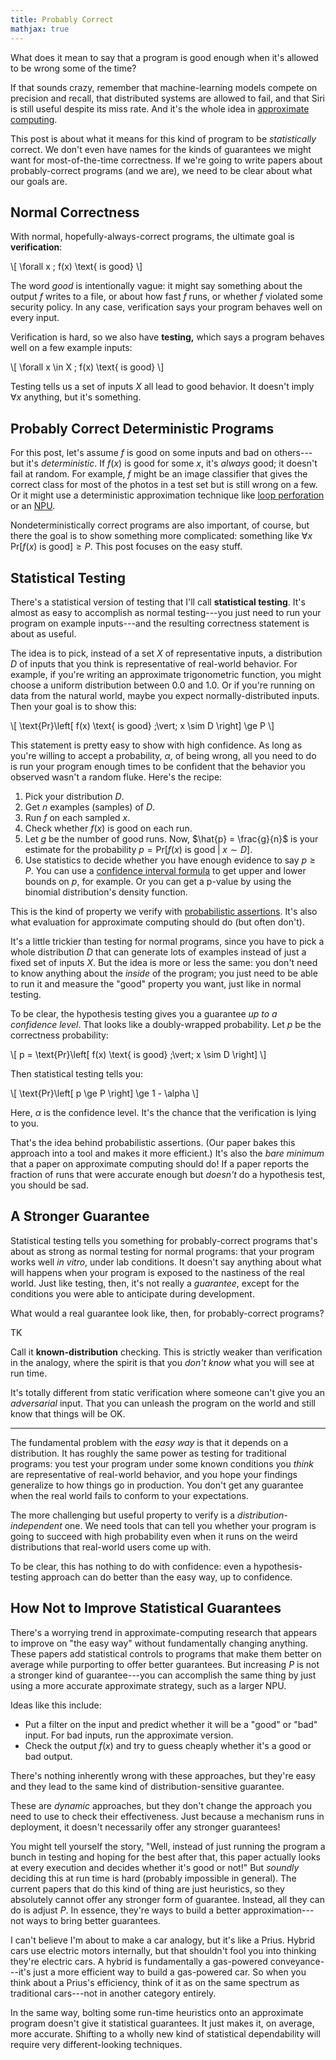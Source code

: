 ```yaml
---
title: Probably Correct
mathjax: true
---
```

What does it mean to say that a program is good enough when it's allowed to be wrong some of the time?

If that sounds crazy, remember that machine-learning models compete on precision and recall, that distributed systems are allowed to fail, and that Siri is still useful despite its miss rate.
And it's the whole idea in [approximate computing][approx].

This post is about what it means for this kind of program to be *statistically* correct.
We don't even have names for the kinds of guarantees we might want for most-of-the-time correctness.
If we're going to write papers about probably-correct programs (and we are), we need to be clear about what our goals are.

[approx]: {{site.base}}/research.html#approximate-computing


## Normal Correctness

With normal, hopefully-always-correct programs, the ultimate goal is **verification**:

\\[ \forall x \; f(x) \text{ is good} \\]

The word *good* is intentionally vague: it might say something about the output $f$ writes to a file, or about how fast $f$ runs, or whether $f$ violated some security policy.
In any case, verification says your program behaves well on every input.

Verification is hard, so we also have **testing,** which says a program behaves well on a few example inputs:

\\[ \forall x \in X \; f(x) \text{ is good} \\]

Testing tells us a set of inputs $X$ all lead to good behavior.
It doesn't imply $\forall x$ anything, but it's something.


## Probably Correct Deterministic Programs

For this post, let's assume $f$ is good on some inputs and bad on others---but it's *deterministic*.
If $f(x)$ is good for some $x$, it's *always* good; it doesn't fail at random.
For example, $f$ might be an image classifier that gives the correct class for most of the photos in a test set but is still wrong on a few.
Or it might use a deterministic approximation technique like [loop perforation][] or an [NPU][].

Nondeterministically correct programs are also important, of course, but there the goal is to show something more complicated: something like $\forall x \; \text{Pr}\left[ f(x) \text{ is good} \right] \ge P$.
This post focuses on the easy stuff.


## Statistical Testing

There's a statistical version of testing that I'll call **statistical testing**.
It's almost as easy to accomplish as normal testing---you just need to run your program on example inputs---and the resulting correctness statement is about as useful.

The idea is to pick, instead of a set $X$ of representative inputs, a distribution $D$ of inputs that you think is representative of real-world behavior.
For example, if you're writing an approximate trigonometric function, you might choose a uniform distribution between 0.0 and 1.0.
Or if you're running on data from the natural world, maybe you expect normally-distributed inputs.
Then your goal is to show this:

\\[ \text{Pr}\left[ f(x) \text{ is good} \;\vert\; x \sim D \right] \ge P \\]

This statement is pretty easy to show with high confidence.
As long as you're willing to accept a probability, $\alpha$, of being wrong, all you need to do is run your program enough times to be confident that the behavior you observed wasn't a random fluke.
Here's the recipe:

1. Pick your distribution $D$.
2. Get $n$ examples (samples) of $D$.
3. Run $f$ on each sampled $x$.
4. Check whether $f(x)$ is good on each run.
5. Let $g$ be the number of good runs. Now, $\hat{p} = \frac{g}{n}$ is your estimate for the probability $p = \text{Pr}\left[ f(x) \text{ is good} \;\vert\; x \sim D \right]$.
6. Use statistics to decide whether you have enough evidence to say $p \ge P$. You can use a [confidence interval formula][binomial interval] to get upper and lower bounds on $p$, for example. Or you can get a p-value by using the binomial distribution's density function.

[binomial interval]: https://en.m.wikipedia.org/wiki/Binomial_proportion_confidence_interval

This is the kind of property we verify with [probabilistic assertions][passert]. It's also what evaluation for approximate computing should do (but often don't).

[passert]: http://dx.doi.org/10.1145/2594291.2594294
[npu]: http://dx.doi.org/10.1109/MICRO.2012.48
[loop perforation]: http://dx.doi.org/10.1145/2025113.2025133

It's a little trickier than testing for normal programs, since you have to pick a whole distribution $D$ that can generate lots of examples instead of just a fixed set of inputs $X$.
But the idea is more or less the same: you don't need to know anything about the *inside* of the program; you just need to be able to run it and measure the "good" property you want, just like in normal testing.

To be clear, the hypothesis testing gives you a guarantee *up to a confidence level*.
That looks like a doubly-wrapped probability.
Let $p$ be the correctness probability:

\\[ p = \text{Pr}\left[ f(x) \text{ is good} \;\vert\; x \sim D \right] \\]

Then statistical testing tells you:

\\[
\text{Pr}\left[
p \ge P
\right] \ge 1 - \alpha
\\]

Here, $\alpha$ is the confidence level. It's the chance that the verification is lying to you.

That's the idea behind probabilistic assertions. (Our paper bakes this approach into a tool and makes it more efficient.)
It's also the *bare minimum* that a paper on approximate computing should do!
If a paper reports the fraction of runs that were accurate enough but *doesn't* do a hypothesis test, you should be sad.

## A Stronger Guarantee

Statistical testing tells you something for probably-correct programs that's about as strong as normal testing for normal programs: that your program works well *in vitro*, under lab conditions.
It doesn't say anything about what will happens when your program is exposed to the nastiness of the real world.
Just like testing, then, it's not really a *guarantee*, except for the conditions you were able to anticipate during development.

What would a real guarantee look like, then, for probably-correct programs?

TK

Call it **known-distribution** checking. This is strictly weaker than verification in the analogy, where the spirit is that you *don't know* what you will see at run time.

It's totally different from static verification where someone can't give you an *adversarial* input.
That you can unleash the program on the world and still know that things will be OK.

---

The fundamental problem with the *easy way* is that it depends on a distribution.
It has roughly the same power as testing for traditional programs: you test your program under some known conditions you *think* are representative of real-world behavior, and you hope your findings generalize to how things go in production.
You don't get any guarantee when the real world fails to conform to your expectations.

The more challenging but useful property to verify is a *distribution-independent* one.
We need tools that can tell you whether your program is going to succeed with high probability even when it runs on the weird distributions that real-world users come up with.

To be clear, this has nothing to do with confidence: even a hypothesis-testing approach can do better than the easy way, up to confidence.

## How Not to Improve Statistical Guarantees

There's a worrying trend in approximate-computing research that appears to improve on "the easy way" without fundamentally changing anything.
These papers add statistical controls to programs that make them better on average while purporting to offer better guarantees.
But increasing $P$ is not a stronger kind of guarantee---you can accomplish the same thing by just using a more accurate approximate strategy, such as a larger NPU.

Ideas like this include:

- Put a filter on the input and predict whether it will be a "good" or "bad" input. For bad inputs, run the approximate version.
- Check the output $f(x)$ and try to guess cheaply whether it's a good or bad output.

There's nothing inherently wrong with these approaches, but they're easy and they lead to the same kind of distribution-sensitive guarantee.

These are *dynamic* approaches, but they don't change the approach you need to use to check their effectiveness.
Just because a mechanism runs in deployment, it doesn't necessarily offer any stronger guarantees!

You might tell yourself the story, "Well, instead of just running the program a bunch in testing and hoping for the best after that, this paper actually looks at every execution and decides whether it's good or not!" But *soundly* deciding this at run time is hard (probably impossible in general).
The current papers that do this kind of thing are just heuristics, so they absolutely cannot offer any stronger form of guarantee.
Instead, all they can do is adjust $P$.
In essence, they're ways to build a better approximation---not ways to bring better guarantees.

I can't believe I'm about to make a car analogy, but it's like a Prius.
Hybrid cars use electric motors internally, but that shouldn't fool you into thinking they're electric cars.
A hybrid is fundamentally a gas-powered conveyance---it's just a more efficient way to build a gas-powered car.
So when you think about a Prius's efficiency, think of it as on the same spectrum as traditional cars---not in another category entirely.

In the same way, bolting some run-time heuristics onto an approximate program doesn't give it statistical guarantees.
It just makes it, on average, more accurate.
Shifting to a wholly new kind of statistical dependability will require very different-looking techniques.
